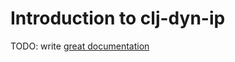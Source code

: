 # Introduction to clj-dyn-ip

TODO: write [great documentation](http://jacobian.org/writing/great-documentation/what-to-write/)
